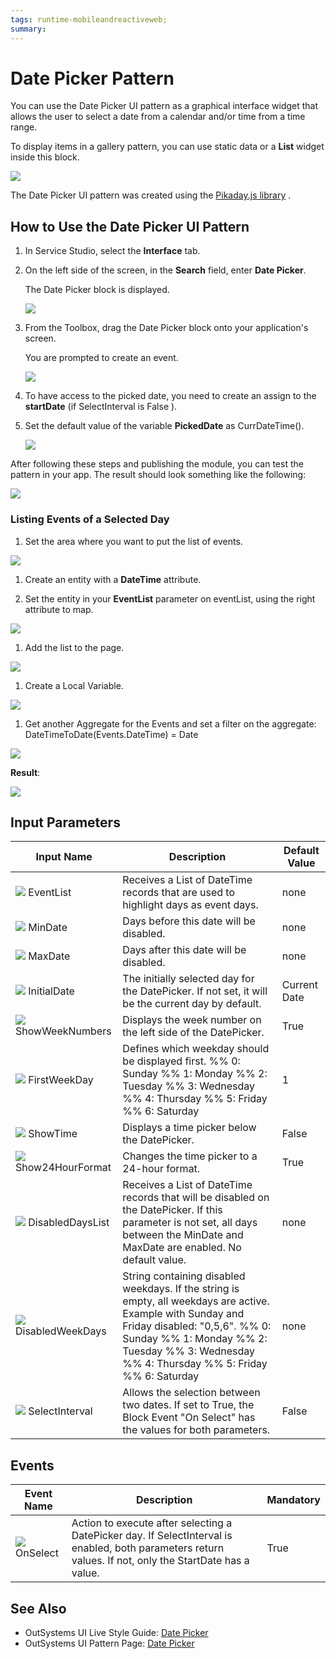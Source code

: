 ```yaml
---
tags: runtime-mobileandreactiveweb;  
summary: 
---
```


# Date Picker Pattern

You can use the Date Picker UI pattern as a graphical interface widget that allows the user to select a date from a calendar and/or time from a time range.

To display items in a gallery pattern, you can use static data or a **List** widget inside this block. 

![](images/datepicker.png?width=600)  

The Date Picker UI pattern was created using the [Pikaday.js
library](https://github.com/dbushell/Pikaday/blob/master/README.md "https://github.com/dbushell/Pikaday/blob/master/README.md") .


## How to Use the Date Picker UI Pattern

1. In Service Studio, select the **Interface** tab.

1. On the left side of the screen, in the **Search** field, enter **Date Picker**. 
    
    The Date Picker block is displayed. 
    
    ![](images/date-picker-icon.png)
   
1. From the Toolbox, drag the Date Picker block onto your application's screen.

    You are prompted to create an event.
    
    ![](images/datepicker_create_an_event.png?width=500)


1. To have access to the picked date, you need to create an assign to the
**startDate** (if SelectInterval is False ).

1. Set the default value of the variable **PickedDate** as CurrDateTime().

    ![](images/datepicker_start.png)

After following these steps and publishing the module, you can test the pattern in your app. The result should look something like the following:

![](images/datepicker_BasicExample.gif)



### Listing Events of a Selected Day

1. Set the area where you want to put the list of events.

![](images/add_new_date.png)

1. Create an entity with a **DateTime** attribute.

1. Set the entity in your **EventList** parameter on eventList, using the
right attribute to map.

![](images/interaction_datepicker.png)  

1. Add the list to the page.

![](images/date_time.png)  

1. Create a Local Variable.

![](images/date_local_variable.png)  

1. Get another Aggregate for the Events and set a filter on the aggregate:  
DateTimeToDate(Events.DateTime) = Date

![](images/datepicker_filter.png)

**Result**:

![](images/datepicker_Profit.gif) 

## Input Parameters

| **Input Name** |  **Description** |  **Default Value** |
|---|---|---|
| ![](images/input.png)  EventList  |  Receives a List of DateTime records that are used to highlight days as event days. |  none |
| ![](images/input.png) MinDate  |  Days before this date will be disabled. |  none  |
| ![](images/input.png) MaxDate  |  Days after this date will be disabled.  | none |  
| ![](images/input.png) InitialDate  |  The initially selected day for the DatePicker. If not set, it will be the current day by default.  |  Current Date | 
| ![](images/input.png) ShowWeekNumbers  |  Displays the week number on the left side of the DatePicker.  |  True  |
| ![](images/input.png) FirstWeekDay  |  Defines which weekday should be displayed first. %%  0: Sunday %% 1: Monday %% 2: Tuesday %% 3: Wednesday %% 4: Thursday %% 5: Friday %% 6: Saturday | 1 |
| ![](images/input.png) ShowTime  |  Displays a time picker below the DatePicker.  |  False |  
| ![](images/input.png) Show24HourFormat  |  Changes the time picker to a 24-hour format.  |  True  |
| ![](images/input.png) DisabledDaysList  |  Receives a List of DateTime records that will be disabled on the DatePicker. If this parameter is not set, all days between the MinDate and MaxDate are enabled. No default value.  |  none |  
| ![](images/input.png) DisabledWeekDays  |  String containing disabled weekdays. If the string is empty, all weekdays are active. Example with Sunday and Friday disabled: "0,5,6". %% 0: Sunday %% 1: Monday %% 2: Tuesday %% 3: Wednesday %% 4: Thursday %% 5: Friday %% 6: Saturday  |  none  |
|![](images/input.png) SelectInterval  |  Allows the selection between two dates. If set to True, the Block Event "On Select" has the values for both parameters.  |  False |  
  
## Events

| **Event Name** |  **Description** |  **Mandatory**  |
| ---|---|--- |  
| ![](images/Event.png) OnSelect | Action to execute after selecting a DatePicker day. If SelectInterval is enabled, both parameters return values. If not, only the StartDate has a value.  |  True  |
  



## See Also
* OutSystems UI Live Style Guide: [Date Picker](https://outsystemsui.outsystems.com/WebStyleGuidePreview/DatePicker.aspx)
* OutSystems UI Pattern Page: [Date Picker](https://outsystemsui.outsystems.com/OutSystemsUIWebsite/PatternDetail?PatternId=31)